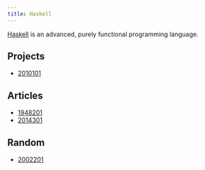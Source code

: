 ```yaml
---
title: Haskell
---
```


[Haskell](https://www.haskell.org/) is an advanced, purely functional programming language.

## Projects

- [2010101](z://neuron)

## Articles

- [1948201](z://haskell-nix)
- [2014301](z://release)

## Random

- [2002201](z://dhall)
